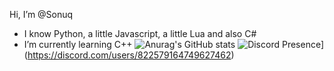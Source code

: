 Hi, I’m @Sonuq

- I know Python, a little Javascript, a little Lua and also C#
- I’m currently learning C++ 
![Anurag's GitHub stats](https://github-readme-stats.vercel.app/api?username=Sonuq&show_icons=true&theme=tokyonight)
![Discord Presence](https://lanyard-profile-readme.vercel.app/api/822579164749627462)](https://discord.com/users/822579164749627462)

